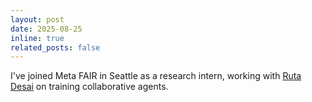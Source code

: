 ```yaml
---
layout: post
date: 2025-08-25
inline: true
related_posts: false
---
```

I've joined Meta FAIR in Seattle as a research intern, working with [Ruta Desai](https://rutadesai.github.io) on training collaborative agents.